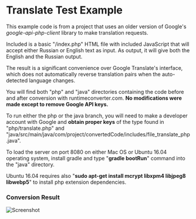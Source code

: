 # Translate Test Example

This example code is from a project that uses an older version of Google's *google-api-php-client* library to make translation requests.

Included is a basic "/index.php" HTML file with included JavaScript that will accept either Russian or English text as input. As output, it will give both the English and the Russian output.

The result is a significant convenience over Google Translate's interface, which does not automatically reverse translation pairs when the auto-detected language changes.

You will find both "php" and "java" directories containing the code before and after conversion with runtimeconverter.com. **No modifications were made except to remove Google API keys.**

To run either the php or the java branch, you will need to make a developer account with Google and **obtain proper keys** of the type found in "php/translate.php" and "java/src/main/java/com/project/convertedCode/includes/file_translate_php.java".

To load the server on port 8080 on either Mac OS or Ubuntu 16.04 operating system, install gradle and type "**gradle bootRun**" command into the "java" directory.

Ubuntu 16.04 requires also "**sudo apt-get install mcrypt libxpm4 libjpeg8 libwebp5**" to install php extension dependencies.

### Conversion Result

![Screenshot](https://s3.amazonaws.com/runtimeconverter-static/images/translateTestScreenshot.png "Screenshot")



